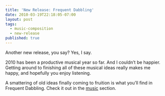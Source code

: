 ```yaml
---
title: 'New Release: Frequent Dabbling'
date: 2010-03-19T22:18:05-07:00
layout: post
tags:
  - music-composition
  - new-release
published: true
---
```

Another new release, you say? Yes, I say.

2010 has been a productive musical year so far. And I couldn&#8217;t be happier. Getting around to finishing all of these musical ideas really makes me happy, and hopefully you enjoy listening.

A smattering of old ideas finally coming to fruition is what you&#8217;ll find in Frequent Dabbling. Check it out in the [music](http://nebyoolae.com/music) section.

<!--more-->

